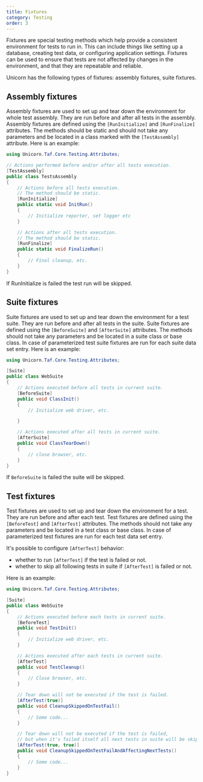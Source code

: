 ```yaml
---
title: Fixtures
category: Testing
order: 3
---
```


Fixtures are special testing methods which help provide a consistent environment for tests to run in. This can include things like setting up a database, creating test data, or configuring application settings. Fixtures can be used to ensure that tests are not affected by changes in the environment, and that they are repeatable and reliable.

Unicorn has the following types of fixtures: assembly fixtures, suite fixtures.

## Assembly fixtures

Assembly fixtures are used to set up and tear down the environment for whole test assembly. They are run before and after all tests in the assembly. Assembly fixtures are defined using the `[RunInitialize]` and `[RunFinalize]` attributes. The methods should be static and should not take any parameters and be located in a class marked with the `[TestAssembly]` attribute. Here is an example:

```csharp
using Unicorn.Taf.Core.Testing.Attributes;

// Actions performed before and/or after all tests execution.
[TestAssembly]
public class TestsAssembly
{
    // Actions before all tests execution.
    // The method should be static.
    [RunInitialize]
    public static void InitRun()
    {
        // Initialize reporter, set logger etc
    }

    // Actions after all tests execution.
    // The method should be static.
    [RunFinalize]
    public static void FinalizeRun()
    {
        // Final cleanup, etc.
    }
}
```

If RunInitialize is failed the test run will be skipped.

## Suite fixtures

Suite fixtures are used to set up and tear down the environment for a test suite. They are run before and after all tests in the suite. Suite fixtures are defined using the `[BeforeSuite]` and `[AfterSuite]` attributes. The methods should not take any parameters and be located in a suite class or base class. In case of parameterized test suite fixtures are run for each suite data set entry. Here is an example:

```csharp
using Unicorn.Taf.Core.Testing.Attributes;

[Suite]
public class WebSuite
{
    // Actions executed before all tests in current suite.
    [BeforeSuite]
    public void ClassInit()
    {
        // Initialize web driver, etc.

    }

    // Actions executed after all tests in current suite.
    [AfterSuite]
    public void ClassTearDown()
    {
        // close browser, etc.
    }
}
```

If `BeforeSuite` is failed the suite will be skipped.

## Test fixtures

Test fixtures are used to set up and tear down the environment for a test. They are run before and after each test. Test fixtures are defined using the `[BeforeTest]` and `[AfterTest]` attributes. The methods should not take any parameters and be located in a test class or base class. In case of parameterized test fixtures are run for each test data set entry. 

It's possible to configure `[AfterTest]` behavior:
 - whether to run `[AfterTest]` if the test is failed or not. 
 - whether to skip all following tests in suite if `[AfterTest]` is failed or not. 

Here is an example:

```csharp
using Unicorn.Taf.Core.Testing.Attributes;

[Suite]
public class WebSuite
{
    // Actions executed before each tests in current suite.
    [BeforeTest]
    public void TestInit()
    {
        // Initialize web driver, etc.
    }

    // Actions executed after each tests in current suite.
    [AfterTest]
    public void TestCleanup()
    {
        // Close browser, etc.
    }

    // Tear down will not be executed if the test is failed.
    [AfterTest(true)]
    public void CleanupSkippedOnTestFail()
    {
        // Some code...
    }

    // Tear down will not be executed if the test is failed, 
    // but when it's failed itself all next tests in suite will be skipped.
    [AfterTest(true, true)]
    public void CleanupSkippedOnTestFailAndAffectingNextTests()
    {
        // Some code...
    }
}
```

